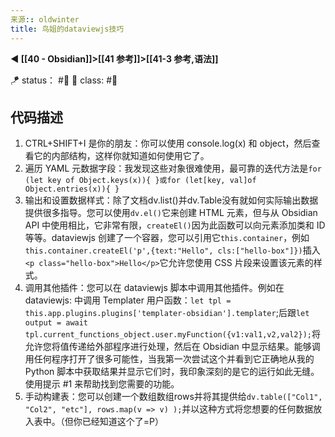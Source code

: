 ```yaml
---
来源:: oldwinter
title: 鸟姐的dataviewjs技巧
---
```


**◀️ [[40 - Obsidian]]>[[41 参考]]>[[41-3 参考,语法]]**

🪁 status： #🔖
🎏 class: #📸 

## 代码描述

1. CTRL+SHIFT+I 是你的朋友：你可以使用 console.log(x) 和 object，然后查看它的内部结构，这样你就知道如何使用它了。
2. 遍历 YAML 元数据字段：我发现这些对象很难使用，最可靠的迭代方法是`for (let key of Object.keys(x)){ }或for (let[key, val]of Object.entries(x)){ }`
3. 输出和设置数据样式：除了文档dv.list()并dv.Table没有就如何实际输出数据提供很多指导。您可以使用`dv.el()`它来创建 HTML 元素，但与从 Obsidian API 中使用相比，它非常有限，`createEl()`因为此函数可以向元素添加类和 ID 等等。dataviewjs 创建了一个容器，您可以引用它`this.container`，例如`this.container.createEl('p',{text:"Hello", cls:["hello-box"]})`插入`<p class="hello-box">Hello</p>`它允许您使用 CSS 片段来设置该元素的样式。
4. 调用其他插件：您可以在 dataviewjs 脚本中调用其他插件。例如在 dataviewjs: 中调用 Templater 用户函数：`let tpl = this.app.plugins.plugins['templater-obsidian'].templater`;后跟`let output = await tpl.current_functions_object.user.myFunction({v1:val1,v2,val2});`将允许您将值传递给外部程序进行处理，然后在 Obsidian 中显示结果。能够调用任何程序打开了很多可能性，当我第一次尝试这个并看到它正确地从我的 Python 脚本中获取结果并显示它们时，我印象深刻的是它的运行如此无缝。使用提示 #1 来帮助找到您需要的功能。
5. 手动构建表：您可以创建一个数组数组rows并将其提供给`dv.table(["Col1", "Col2", "etc"], rows.map(v => v) );`并以这种方式将您想要的任何数据放入表中。（但你已经知道这个了=P）
